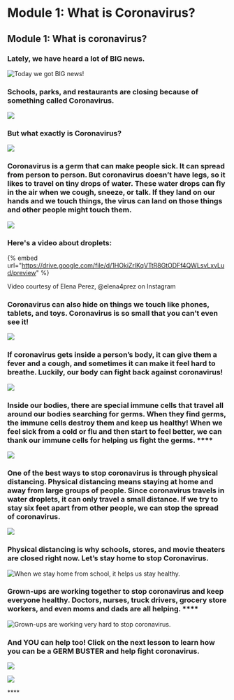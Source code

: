 # Module 1: What is Coronavirus?

## **Module 1: What is coronavirus?** 

### **Lately, we have heard a lot of BIG news.**  

![Today we got BIG news!](../.gitbook/assets/image%20%285%29.png)

### **Schools, parks, and restaurants are closing because of something called Coronavirus.** 

![](https://lh5.googleusercontent.com/0E_tOL3pD5uBAm7Ybiu5-PJntgMXS_mSHPnthMV-KEO-Q39tp13d0-_WNHNUpH0gVWT8dPmcUhkh6fFm1Cemd0-p4lgfmI4oNa8t81BvE-iK4bK5PPIw9DksERvUg70gqocRzwNx)

###  **But what exactly is Coronavirus?**

![](../.gitbook/assets/confused.png)

### Coronavirus is a germ that can make people sick. It can spread from person to person. But coronavirus doesn’t have legs, so it likes to travel on tiny drops of water. These water drops can fly in the air when we cough, sneeze, or talk. **If they land on our hands and we touch things, the virus can land on those things and other people might touch them.**

![](../.gitbook/assets/sneeze.png)

### **Here's a video about droplets:**

{% embed url="https://drive.google.com/file/d/1HOkiZrlKqVTtR8GtODFf4QWLsvLxvLud/preview" %}

Video courtesy of Elena Perez, @elena4prez on Instagram

### Coronavirus can also hide on things we touch like phones, tablets, and toys. Coronavirus is so small that you can’t even see it!

![](../.gitbook/assets/doorknob.png)

### If coronavirus gets inside a person’s body, it can give them a fever and a cough, and sometimes it can make it feel hard to breathe. Luckily, our body can fight back against coronavirus!

![](../.gitbook/assets/thermometer-covid%20%281%29.png)

### Inside our bodies, there are special immune cells that travel all around our bodies searching for germs. When they find germs, the immune cells destroy them and keep us healthy! When we feel sick from a cold or flu and then start to feel better, we can thank our immune cells for helping us fight the germs.  ****

![](../.gitbook/assets/image%20%288%29.png)

### One of the best ways to stop coronavirus is through physical distancing. Physical distancing means staying at home and away from large groups of people. Since coronavirus travels in water droplets, it can only travel a small distance. If we try to stay six feet apart from other people, we can stop the spread of coronavirus.

![](../.gitbook/assets/6ft.png)

### Physical distancing is why schools, stores, and movie theaters are closed right now. Let’s stay home to stop Coronavirus. 

![When we stay home from school, it helps us stay healthy.](../.gitbook/assets/image.png)

### Grown-ups are working together to stop coronavirus and keep everyone healthy. Doctors, nurses, truck drivers, grocery store workers, and even moms and dads are all helping.  ****

![Grown-ups are working very hard to stop coronavirus.](../.gitbook/assets/image%20%286%29.png)

### **And YOU can help too! Click on the next lesson to learn how you can be a GERM BUSTER and help fight coronavirus.** 

![](../.gitbook/assets/germ-buster-1.png)

![](https://lh6.googleusercontent.com/icl9Pt5Oi2shc-0uSPqKAmkW9MvAr9XZcC_AxqMjx99E3vmh7QXj0SgMnkPcWn8X_1qBPRninp6WH76pTHhza-jUplVsN-6ZcQT9_yoWr5eqFbtYCbFZamELuc5xoqGCTZKXqVf1)

\*\*\*\*

